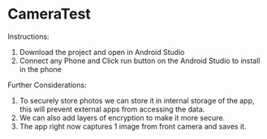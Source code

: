# CameraTest
Instructions:
1) Download the project and open in Android Studio
2) Connect any Phone and Click run button on the Android Studio to install in the phone

Further Considerations:
1) To securely store photos we can store it in internal storage of the app, this will prevent external apps from accessing the data.
2) We can also add layers of encryption to make it more secure.
3) The app right now captures 1 image from front camera and saves it.
